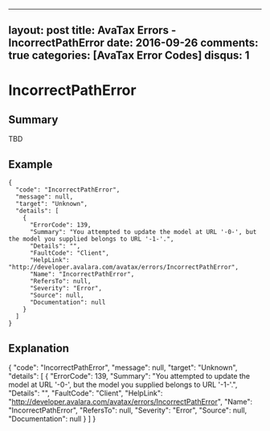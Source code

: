 
---
layout: post
title: AvaTax Errors - IncorrectPathError
date: 2016-09-26
comments: true
categories: [AvaTax Error Codes]
disqus: 1
---

# IncorrectPathError

## Summary

TBD

## Example

    {
      "code": "IncorrectPathError",
      "message": null,
      "target": "Unknown",
      "details": [
        {
          "ErrorCode": 139,
          "Summary": "You attempted to update the model at URL '-0-', but the model you supplied belongs to URL '-1-'.",
          "Details": "",
          "FaultCode": "Client",
          "HelpLink": "http://developer.avalara.com/avatax/errors/IncorrectPathError",
          "Name": "IncorrectPathError",
          "RefersTo": null,
          "Severity": "Error",
          "Source": null,
          "Documentation": null
        }
      ]
    }

## Explanation

{
      "code": "IncorrectPathError",
      "message": null,
      "target": "Unknown",
      "details": [
        {
          "ErrorCode": 139,
          "Summary": "You attempted to update the model at URL '-0-', but the model you supplied belongs to URL '-1-'.",
          "Details": "",
          "FaultCode": "Client",
          "HelpLink": "http://developer.avalara.com/avatax/errors/IncorrectPathError",
          "Name": "IncorrectPathError",
          "RefersTo": null,
          "Severity": "Error",
          "Source": null,
          "Documentation": null
        }
      ]
    }
